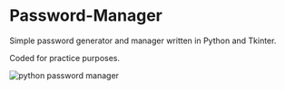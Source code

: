 # Password-Manager

Simple password generator and manager written in Python and Tkinter.

Coded for practice purposes.

![python password manager](https://github.com/pdjan/Password-Manager/blob/main/PassGen.png)
